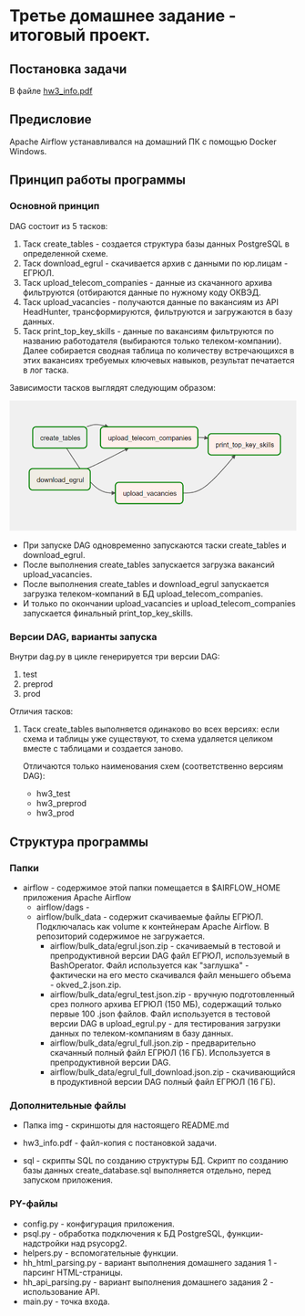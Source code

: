 # Третье домашнее задание - итоговый проект.
## Постановка задачи
В файле [hw3_info.pdf](https://github.com/borodatsik/middle-python-edu/blob/main/03_etl_airflow/hw3_info.pdf)

## Предисловие
Apache Airflow устанавливался на домашний ПК с помощью Docker Windows.

## Принцип работы программы
### Основной принцип
DAG состоит из 5 тасков:
1. Таск create_tables - cоздается структура базы данных PostgreSQL в определенной схеме.
1. Таск download_egrul - скачивается архив с данными по юр.лицам - ЕГРЮЛ.
1. Таск upload_telecom_companies - данные из скачанного архива фильтруются (отбираются данные по нужному коду ОКВЭД.
1. Таск upload_vacancies - получаются данные по вакансиям из API HeadHunter, трансформируются, фильтруются и загружаются в базу данных.
1. Таск print_top_key_skills - данные по вакансиям фильтруются по названию работодателя (выбираются только телеком-компании). Далее собирается сводная таблица по количеству встречающихся в этих вакансиях требуемых ключевых навыков, результат печатается в лог таска.

Зависимости тасков выглядят следующим образом:

![task_dependencies](https://github.com/borodatsik/middle-python-edu/blob/main/03_etl_airflow/img/01_task_dependencies.png?raw=true)

* При запуске DAG одновременно запускаются таски create_tables и download_egrul.
* После выполнения create_tables запускается загрузка вакансий upload_vacancies.
* После выполнения create_tables и download_egrul запускается загрузка телеком-компаний в БД upload_telecom_companies.
* И только по окончании upload_vacancies и upload_telecom_companies запускается финальный print_top_key_skills.

### Версии DAG, варианты запуска
Внутри dag.py в цикле генерируется три версии DAG:
1. test
1. preprod
1. prod

Отличия тасков:
1. Таск create_tables выполняется одинаково во всех версиях: если схема и таблицы уже существуют, то схема удаляется целиком вместе с таблицами и создается заново.

	Отличаются только наименования схем (соответственно версиям DAG):
	* hw3_test
	* hw3_preprod
	* hw3_prod

## Структура программы
### Папки
* airflow - содержимое этой папки помещается в $AIRFLOW_HOME приложения Apache Airflow
	* airflow/dags - 
	* airflow/bulk_data - содержит скачиваемые файлы ЕГРЮЛ. Подключалась как volume к контейнерам Apache Airflow.
	В репозиторий содержимое не загружается.
		* airflow/bulk_data/egrul.json.zip - скачиваемый в тестовой и препродуктивной версии DAG файл ЕГРЮЛ, используемый в BashOperator.
		Файл используется как "заглушка" - фактически на его место скачивался файл меньшего объема - okved_2.json.zip.
		* airflow/bulk_data/egrul_test.json.zip - вручную подготовленный срез полного архива ЕГРЮЛ (150 МБ), содержащий только первые 100 .json файлов.
		Файл используется в тестовой версии DAG в upload_egrul.py - для тестирования загрузки данных по телеком-компаниям в базу данных.
		* airflow/bulk_data/egrul_full.json.zip - предварительно скачанный полный файл ЕГРЮЛ (16 ГБ). Используется в препродуктивной версии DAG.
		* airflow/bulk_data/egrul_full_download.json.zip - скачивающийся в продуктивной версии DAG полный файл ЕГРЮЛ (16 ГБ).

### Дополнительные файлы
* Папка img - скриншоты для настоящего README.md
* hw3_info.pdf - файл-копия с постановкой задачи.







* sql - скрипты SQL по созданию структуры БД.
	Скрипт по созданию базы данных create_database.sql выполняется отдельно, перед запуском приложения.

### PY-файлы
* config.py - конфигурация приложения.
* psql.py - обработка подключения к БД PostgreSQL, функции-надстройки над psycopg2.
* helpers.py - вспомогательные функции.
* hh_html_parsing.py - вариант выполнения домашнего задания 1 - парсинг HTML-страницы.
* hh_api_parsing.py - вариант выполнения домашнего задания 2 - использование API.
* main.py - точка входа.